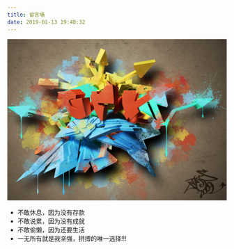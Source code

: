```yaml
---
title: 留言墙
date: 2019-01-13 19:40:32
---
```

![背景墙](index/bg.jpg)

+ 不敢休息，因为没有存款
+ 不敢说累，因为没有成就
+ 不敢偷懒，因为还要生活
+ 一无所有就是我坚强，拼搏的唯一选择!!!
